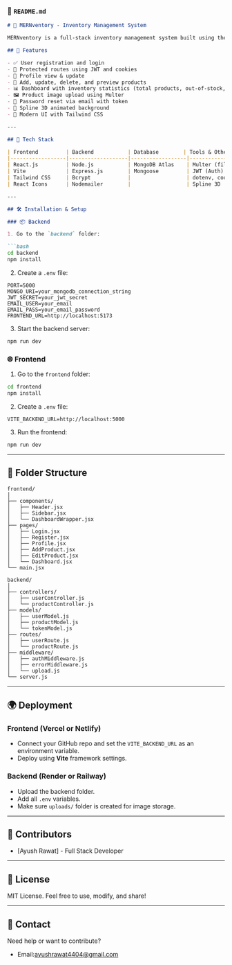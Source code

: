 

### 📁 `README.md`

````markdown
# 🛒 MERNventory - Inventory Management System

MERNventory is a full-stack inventory management system built using the MERN stack (MongoDB, Express.js, React.js, Node.js). It allows users to register, manage products, track inventory, and perform CRUD operations, complete with user authentication and image uploads.

## 🚀 Features

- ✅ User registration and login
- 🔐 Protected routes using JWT and cookies
- 👤 Profile view & update
- 🧾 Add, update, delete, and preview products
- 📊 Dashboard with inventory statistics (total products, out-of-stock, total value, categories)
- 🖼️ Product image upload using Multer
- 🔄 Password reset via email with token
- 🌌 Spline 3D animated background
- 🎨 Modern UI with Tailwind CSS

---

## 🧪 Tech Stack

| Frontend         | Backend           | Database        | Tools & Other     |
|------------------|-------------------|------------------|-------------------|
| React.js         | Node.js           | MongoDB Atlas    | Multer (file upload) |
| Vite             | Express.js        | Mongoose         | JWT (Auth)        |
| Tailwind CSS     | Bcrypt            |                  | dotenv, cookie-parser |
| React Icons      | Nodemailer        |                  | Spline 3D         |

---

## 🛠️ Installation & Setup

### 📦 Backend

1. Go to the `backend` folder:

```bash
cd backend
npm install
````

2. Create a `.env` file:

```env
PORT=5000
MONGO_URI=your_mongodb_connection_string
JWT_SECRET=your_jwt_secret
EMAIL_USER=your_email
EMAIL_PASS=your_email_password
FRONTEND_URL=http://localhost:5173
```

3. Start the backend server:

```bash
npm run dev
```

### 🌐 Frontend

1. Go to the `frontend` folder:

```bash
cd frontend
npm install
```

2. Create a `.env` file:

```env
VITE_BACKEND_URL=http://localhost:5000
```

3. Run the frontend:

```bash
npm run dev
```

---

## 📸 Folder Structure

```
frontend/
│
├── components/
│   ├── Header.jsx
│   ├── Sidebar.jsx
│   └── DashboardWrapper.jsx
├── pages/
│   ├── Login.jsx
│   ├── Register.jsx
│   ├── Profile.jsx
│   ├── AddProduct.jsx
│   ├── EditProduct.jsx
│   └── Dashboard.jsx
└── main.jsx
```

```
backend/
│
├── controllers/
│   ├── userController.js
│   └── productController.js
├── models/
│   ├── userModel.js
│   ├── productModel.js
│   └── tokenModel.js
├── routes/
│   ├── userRoute.js
│   └── productRoute.js
├── middleware/
│   ├── authMiddleware.js
│   ├── errorMiddleware.js
│   └── upload.js
└── server.js
```

---

## 🌍 Deployment

### Frontend (Vercel or Netlify)

* Connect your GitHub repo and set the `VITE_BACKEND_URL` as an environment variable.
* Deploy using **Vite** framework settings.

### Backend (Render or Railway)

* Upload the backend folder.
* Add all `.env` variables.
* Make sure `uploads/` folder is created for image storage.

---

## 🤝 Contributors

* \[Ayush Rawat] - Full Stack Developer

---

## 📜 License

MIT License. Feel free to use, modify, and share!

---

## 📧 Contact

Need help or want to contribute?

* Email:ayushrawat4404@gmail.com

